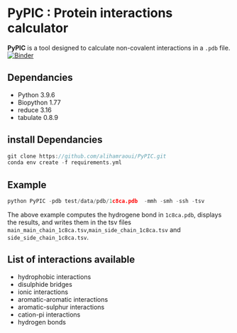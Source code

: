 # PyPIC : Protein interactions calculator 

**PyPIC** is a tool designed to calculate non-covalent interactions in a `.pdb` file.
[![Binder](https://mybinder.org/badge_logo.svg)](https://mybinder.org/v2/gh/alihamraoui/PyPIC/HEAD) 

## Dependancies
- Python 3.9.6
- Biopython 1.77
- reduce 3.16
- tabulate 0.8.9
## install Dependancies

```c
git clone https://github.com/alihamraoui/PyPIC.git
conda env create -f requirements.yml
```

## Example

```c
python PyPIC -pdb test/data/pdb/1c8ca.pdb  -mmh -smh -ssh -tsv 
```

The above example computes the hydrogene bond in `1c8ca.pdb`, displays the results, and writes them in the tsv files `main_main_chain_1c8ca.tsv`,`main_side_chain_1c8ca.tsv` and `side_side_chain_1c8ca.tsv`.

## List of interactions available

- hydrophobic interactions
- disulphide bridges
- ionic interactions
- aromatic-aromatic interactions
- aromatic-sulphur interactions
- cation-pi interactions
- hydrogen bonds 

